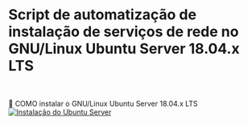 <h1> Script de automatização de instalação de serviços de rede no GNU/Linux Ubuntu Server 18.04.x LTS</h1><br>

🔵 COMO instalar o GNU/Linux Ubuntu Server 18.04.x LTS
[![Instalação do Ubuntu Server](https://github.com/vaamonde/ubuntu-1804/blob/master/img/server-11.png)](https://www.youtube.com/watch?v=zDdCrqNhIXI)
